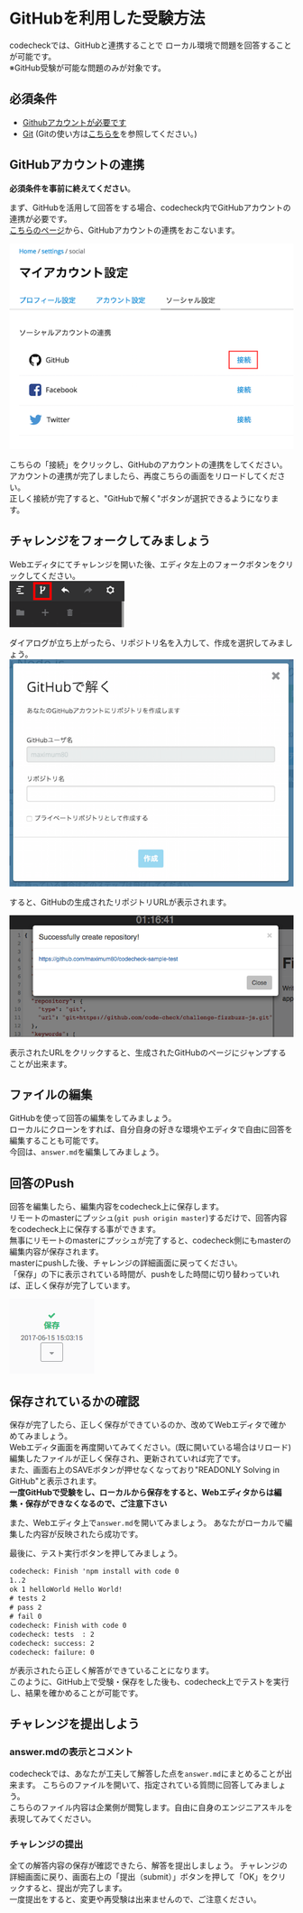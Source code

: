 # GitHubを利用した受験方法
codecheckでは、GitHubと連携することで
ローカル環境で問題を回答することが可能です。  
※GitHub受験が可能な問題のみが対象です。


## 必須条件
- <a href="https://github.com/join" target="_blank">Githubアカウントが必要です</a>
- <a href="https://git-scm.com/" target="_blank">Git</a> (Gitの使い方は[こちらを](https://git-scm.com/book/ja/v2)を参照してください。)


## GitHubアカウントの連携

**必須条件を事前に終えてください**。

まず、GitHubを活用して回答をする場合、codecheck内でGitHubアカウントの連携が必要です。  
[こちらのページ](https://app.code-check.io/settings/social)から、GitHubアカウントの連携をおこないます。

![ソーシャルアカウントの連携画面](images/github_integration_2.png)

こちらの「接続」をクリックし、GitHubのアカウントの連携をしてください。  
アカウントの連携が完了しましたら、再度こちらの画面をリロードしてください。  
正しく接続が完了すると、"GitHubで解く"ボタンが選択できるようになります。


## チャレンジをフォークしてみましょう

Webエディタにてチャレンジを開いた後、エディタ左上のフォークボタンをクリックしてください。  
![フォークボタン](images/s7.png)

ダイアログが立ち上がったら、リポジトリ名を入力して、作成を選択してみましょう。  
![チャレンジのフォーク画面](images/fork_repo_modal_empty.png)

すると、GitHubの生成されたリポジトリURLが表示されます。

![レポジトリの作成に成功しました](images/fork_repo_modal_success.png)

表示されたURLをクリックすると、生成されたGitHubのページにジャンプすることが出来ます。


## ファイルの編集
GitHubを使って回答の編集をしてみましょう。  
ローカルにクローンをすれば、自分自身の好きな環境やエディタで自由に回答を編集することも可能です。  
今回は、`answer.md`を編集してみましょう。  


## 回答のPush
回答を編集したら、編集内容をcodecheck上に保存します。  
リモートのmasterにプッシュ(`git push origin master`)するだけで、回答内容をcodecheck上に保存する事ができます。  
無事にリモートのmasterにプッシュが完了すると、codecheck側にもmasterの編集内容が保存されます。  
masterにpushした後、チャレンジの詳細画面に戻ってください。  
「保存」の下に表示されている時間が、pushをした時間に切り替わっていれば、正しく保存が完了しています。  

![保存の確認](images/confirm_saved_2.png)


## 保存されているかの確認
保存が完了したら、正しく保存ができているのか、改めてWebエディタで確かめてみましょう。  
Webエディタ画面を再度開いてみてください。(既に開いている場合はリロード)  
編集したファイルが正しく保存され、更新されていれば完了です。  
また、画面右上のSAVEボタンが押せなくなっており"READONLY Solving in GitHub"と表示されます。  
**一度GitHubで受験をし、ローカルから保存をすると、Webエディタからは編集・保存ができなくなるので、ご注意下さい**

また、Webエディタ上で`answer.md`を開いてみましょう。
あなたがローカルで編集した内容が反映されたら成功です。  

最後に、テスト実行ボタンを押してみましょう。
```
codecheck: Finish 'npm install with code 0
1..2
ok 1 helloWorld Hello World!
# tests 2
# pass 2
# fail 0
codecheck: Finish with code 0
codecheck: tests  : 2
codecheck: success: 2
codecheck: failure: 0
```

が表示されたら正しく解答ができていることになります。  
このように、GitHub上で受験・保存をした後も、codecheck上でテストを実行し、結果を確かめることが可能です。


## チャレンジを提出しよう
### answer.mdの表示とコメント
codecheckでは、あなたが工夫して解答した点を`answer.md`にまとめることが出来ます。
こちらのファイルを開いて、指定されている質問に回答してみましょう。  
こちらのファイル内容は企業側が閲覧します。自由に自身のエンジニアスキルを表現してみてください。  

### チャレンジの提出
全ての解答内容の保存が確認できたら、解答を提出しましょう。
チャレンジの詳細画面に戻り、画面右上の「提出（submit）」ボタンを押して「OK」をクリックすると、提出が完了します。  
一度提出をすると、変更や再受験は出来ませんので、ご注意ください。
